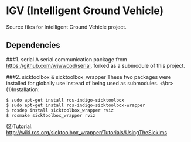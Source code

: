 # IGV (Intelligent Ground Vehicle)
Source files for Intelligent Ground Vehicle project.

## Dependencies
###1. serial
A serial communication package from https://github.com/wjwwood/serial, forked 
as a submodule of this project.

###2. sicktoolbox & sicktoolbox_wrapper
These two packages were installed for globally use instead of being used as 
submodules. <\br>
(1)Installation:

	$ sudo apt-get install ros-indigo-sicktoolbox
	$ sudo apt-get install ros-indigo-sicktoolbox-wrapper
	$ rosdep install sicktoolbox_wrapper rviz
	$ rosmake sicktoolbox_wrapper rviz

(2)Tutorial: http://wiki.ros.org/sicktoolbox_wrapper/Tutorials/UsingTheSicklms
